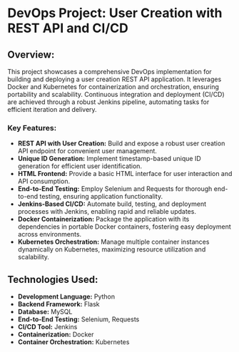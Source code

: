 # DevOps Project: User Creation with REST API and CI/CD

## Overview:

This project showcases a comprehensive DevOps implementation for building and deploying a user creation REST API application. It leverages Docker and Kubernetes for containerization and orchestration, ensuring portability and scalability. Continuous integration and deployment (CI/CD) are achieved through a robust Jenkins pipeline, automating tasks for efficient iteration and delivery.

### Key Features:

- **REST API with User Creation:** Build and expose a robust user creation API endpoint for convenient user management.
- **Unique ID Generation:** Implement timestamp-based unique ID generation for efficient user identification.
- **HTML Frontend:** Provide a basic HTML interface for user interaction and API consumption.
- **End-to-End Testing:** Employ Selenium and Requests for thorough end-to-end testing, ensuring application functionality.
- **Jenkins-Based CI/CD:** Automate build, testing, and deployment processes with Jenkins, enabling rapid and reliable updates.
- **Docker Containerization:** Package the application with its dependencies in portable Docker containers, fostering easy deployment across environments.
- **Kubernetes Orchestration:** Manage multiple container instances dynamically on Kubernetes, maximizing resource utilization and scalability.

## Technologies Used:

- **Development Language:** Python
- **Backend Framework:** Flask
- **Database:** MySQL
- **End-to-End Testing:** Selenium, Requests
- **CI/CD Tool:** Jenkins
- **Containerization:** Docker
- **Container Orchestration:** Kubernetes
